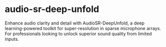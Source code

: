 # audio-sr-deep-unfold
Enhance audio clarity and detail with AudioSR-DeepUnfold, a deep learning-powered toolkit for super-resolution in sparse microphone arrays. For professionals looking to unlock superior sound quality from limited inputs.
